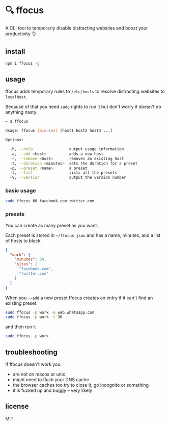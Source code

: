 # 🔍 ffocus

A CLI tool to temporarly disable distracting websites and boost your productivity 👌

## install

```bash
npm i ffocus -g
```

## usage

ffocus adds temporary rules to `/etc/hosts` to resolve distracting websites to `localhost`.

Because of that you need `sudo` rights to run it but don't worry it doesn't do anything nasty.

```bash
~ $ ffocus

Usage: ffocus [minutes] [host1 host2 host3 ...]

Options:

  -h, --help                output usage information
  -a, --add <host>          adds a new host
  -r, --remove <host>       removes an existing host
  -t, --duration <minutes>  sets the duration for a preset
  -p, --preset <name>       a preset
  -l, --list                lists all the presets
  -V, --version             output the version number
```

### basic usage

```bash
sudo ffocus 60 facebook.com twitter.com
```

### presets

You can create as many preset as you want.

Each preset is stored in `~/ffocus.json`
and has a name, minutes, and a list of hosts to block.

```json
{
  "work": {
    "minutes": 60,
    "sites": [
      "facebook.com",
      "twitter.com"
    ]
  }
}
```

When you `--add` a new preset ffocus creates an entry if it can't find an existing preset.

```bash
sudo ffocus -p work -a web.whatsapp.com
sudo ffocus -p work -t 30
```

and then run it

```bash
sudo ffocus -p work
```

## troubleshooting

If ffocus doesn't work you:

* are not on macos or unix
* might need to flush your DNS cache
* the browser caches too try to close it, go incognito or something
* it is fucked up and buggy – very likely

## license

MIT

